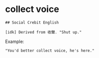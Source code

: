 # collect voice

    ## Social Crebit English

    [idk] Derived from 收聲. "Shut up."

Example:

    "You'd better collect voice, he's here."








